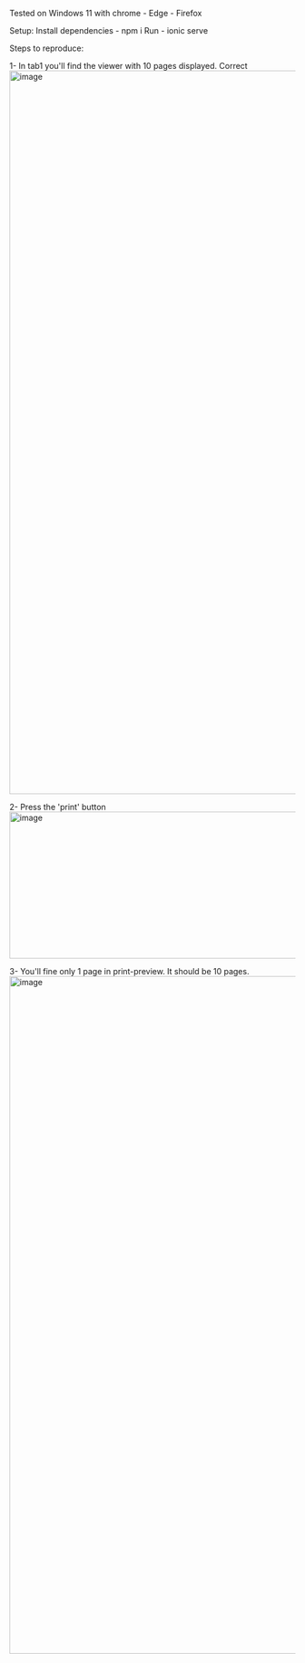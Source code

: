 
Tested on Windows 11 with chrome - Edge - Firefox

Setup:
Install dependencies - npm i
Run - ionic serve

Steps to reproduce:

1- In tab1 you'll find the viewer with 10 pages displayed. Correct
<img width="2564" height="1276" alt="image" src="https://github.com/user-attachments/assets/273be7ed-568a-401a-8ded-ac870cd39ccc" />

2- Press the 'print' button
<img width="594" height="259" alt="image" src="https://github.com/user-attachments/assets/da648563-5b33-43d5-b685-ff5e50eea890" />

3- You'll fine only 1 page in print-preview. It should be 10 pages.
<img width="1796" height="1195" alt="image" src="https://github.com/user-attachments/assets/4cc93d9a-f0cd-474a-93aa-61180046d00c" />


